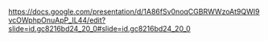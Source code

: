 https://docs.google.com/presentation/d/1A86fSv0noqCGBRWWzoAt9QWI9vcOWphpOnuApP_IL44/edit?slide=id.gc8216bd24_20_0#slide=id.gc8216bd24_20_0 
